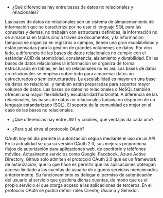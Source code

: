 - ¿Qué diferencias hay entre bases de datos no relacionales y relacionales?

Las bases de datos no relacionales son un sistema de almacenamiento de información que se caracteriza por no usar el lenguaje SQL para las consultas y demas, no trabajan con estructuras definidas, la información no se almacena en tablas sino a través de documentos, y la información tampoco se organiza en registros o campos, tienen una gran escalabilidad y están pensadas para la gestión de grandes volúmenes de datos. Por otro lado, a diferencia de las bases de datos relacionales no cumple con el estándar ACID de atomicidad, consistencia, aislamiento y durabilidad.
En las bases de datos relacionales la información se organiza de forma estructurada en tablas; en las no relacionales no es así.
Las bases de datos no relacionales se emplean sobre todo para almacenar datos no estructurados o semiestructurados.
La escalabilidad es mayor en una base de datos no relacional, y también están preparadas para soportar mayor volumen de datos.
Las bases de datos no relacionales o NoSQL también ofrecen una mayor flexibilidad y escalabilidad horizontal.
A diferencia de las relacionales, las bases de datos no relacionales todavía no disponen de un lenguaje estandarizado (SQL).
El soporte de la comunidad es mejor en el caso de las bases no relacionales.

- ¿Qué diferencias hay entre JWT y cookies, qué ventajas da cada uno?




- ¿Para qué sirve el protocolo OAuth?

OAuth hoy en día permite la autorización segura mediante el uso de un API. En la actualidad se usa su versión OAuth 2.0, sus mejoras proporciona flujos de autorización para aplicaciones web, de escritorio y teléfonos móviles. Actualmente servicios como Google, Facebook, Azure Active Directory, Github solo admiten el protocolo OAuth 2.0 que es un framework de autorización, que lo que hace es permitir que las aplicaciones obtengan acceso limitado a las cuentas de usuario de algunos servicios mencionados anteriormente. Su funcionamiento es delegar el permiso de autenticación del usuario al servicio que gestiona dichas cuentas, de modo que es el propio servicio el que otorga acceso a las aplicaciones de terceros. En el protocolo OAuth se podría definir roles Cliente, Usuario y Servidor.